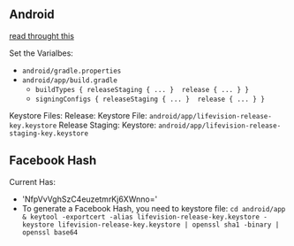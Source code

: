 Android
----

[read throught this](https://facebook.github.io/react-native/docs/signed-apk-android.html)

Set the Varialbes:
- `android/gradle.properties`
- `android/app/build.gradle` 
  - `buildTypes { releaseStaging { ... }  release { ... } }`
  - `signingConfigs { releaseStaging { ... }  release { ... } }`

Keystore Files:
Release:
Keystore File: `android/app/lifevision-release-key.keystore`
Release Staging:
Keystore: `android/app/lifevision-release-staging-key.keystore`

Facebook Hash
---
Current Has:
- 'NfpVvVghSzC4euzetmrKj6XWnno='
- To generate a Facebook Hash, you need to keystore file: `cd android/app & keytool -exportcert -alias lifevision-release-key.keystore -keystore lifevision-release-key.keystore | openssl sha1 -binary | openssl base64`
